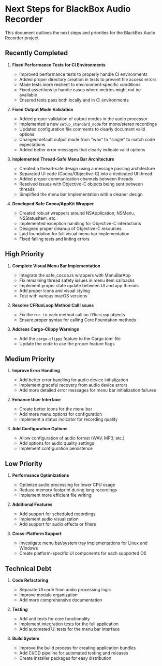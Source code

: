 # Next Steps for BlackBox Audio Recorder

This document outlines the next steps and priorities for the BlackBox Audio Recorder project.

## Recently Completed

1. **Fixed Performance Tests for CI Environments**
   - Improved performance tests to properly handle CI environments
   - Added proper directory creation in tests to prevent file access errors
   - Made tests more resilient to environment-specific conditions
   - Fixed assertions to handle cases where metrics might not be available
   - Ensured tests pass both locally and in CI environments

2. **Fixed Output Mode Validation**
   - Added proper validation of output modes in the audio processor
   - Implemented a new `setup_standard_mode` for mono/stereo recordings
   - Updated configuration file comments to clearly document valid options
   - Changed default output mode from "wav" to "single" to match code expectations
   - Added better error messages that clearly indicate valid options

3. **Implemented Thread-Safe Menu Bar Architecture**
   - Created a thread-safe design using a message passing architecture
   - Separated UI code (Cocoa/Objective-C) into a dedicated UI thread
   - Added proper communication channels between threads
   - Resolved issues with Objective-C objects being sent between threads
   - Simplified the menu bar implementation with a cleaner design

4. **Developed Safe Cocoa/AppKit Wrapper**
   - Created robust wrappers around NSApplication, NSMenu, NSStatusItem, etc.
   - Implemented exception handling for Objective-C interactions
   - Designed proper cleanup of Objective-C resources
   - Laid foundation for full visual menu bar implementation
   - Fixed failing tests and linting errors

## High Priority

1. **Complete Visual Menu Bar Implementation**
   - Integrate the safe_cocoa.rs wrappers with MenuBarApp
   - Fix remaining thread safety issues in menu item callbacks
   - Implement proper state update between UI and app threads
   - Add proper icons and visual styling
   - Test with various macOS versions

2. **Resolve CFRunLoop Method Call Issues**
   - Fix the `run_in_mode` method call on `CFRunLoop` objects
   - Ensure proper syntax for calling Core Foundation methods

3. **Address Cargo-Clippy Warnings**
   - Add the `cargo-clippy` feature to the Cargo.toml file
   - Update the code to use the proper feature flags

## Medium Priority

1. **Improve Error Handling**
   - Add better error handling for audio device initialization
   - Implement graceful recovery from audio device errors
   - Add more detailed error messages for menu bar initialization failures

2. **Enhance User Interface**
   - Create better icons for the menu bar
   - Add more menu options for configuration
   - Implement a status indicator for recording quality

3. **Add Configuration Options**
   - Allow configuration of audio format (WAV, MP3, etc.)
   - Add options for audio quality settings
   - Implement configuration persistence

## Low Priority

1. **Performance Optimizations**
   - Optimize audio processing for lower CPU usage
   - Reduce memory footprint during long recordings
   - Implement more efficient file writing

2. **Additional Features**
   - Add support for scheduled recordings
   - Implement audio visualization
   - Add support for audio effects or filters

3. **Cross-Platform Support**
   - Investigate menu bar/system tray implementations for Linux and Windows
   - Create platform-specific UI components for each supported OS

## Technical Debt

1. **Code Refactoring**
   - Separate UI code from audio processing logic
   - Improve module organization
   - Add more comprehensive documentation

2. **Testing**
   - Add unit tests for core functionality
   - Implement integration tests for the full application
   - Add automated UI tests for the menu bar interface

3. **Build System**
   - Improve the build process for creating application bundles
   - Add CI/CD pipeline for automated testing and releases
   - Create installer packages for easy distribution 